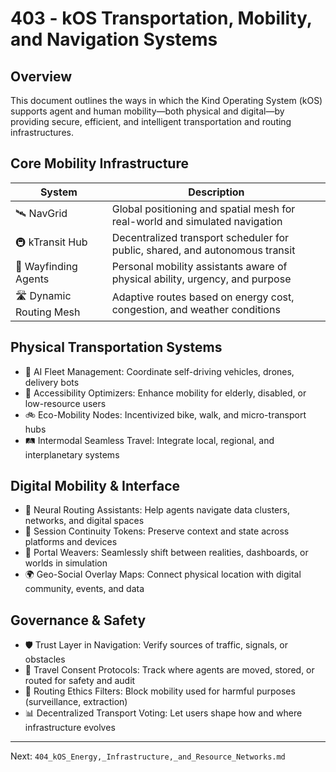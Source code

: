 # 403 - kOS Transportation, Mobility, and Navigation Systems

## Overview
This document outlines the ways in which the Kind Operating System (kOS) supports agent and human mobility—both physical and digital—by providing secure, efficient, and intelligent transportation and routing infrastructures.

## Core Mobility Infrastructure
| System                 | Description                                                                 |
|------------------------|-----------------------------------------------------------------------------|
| 🛰️ NavGrid              | Global positioning and spatial mesh for real-world and simulated navigation  |
| 🚇 kTransit Hub         | Decentralized transport scheduler for public, shared, and autonomous transit |
| 🧭 Wayfinding Agents     | Personal mobility assistants aware of physical ability, urgency, and purpose |
| 🛣️ Dynamic Routing Mesh  | Adaptive routes based on energy cost, congestion, and weather conditions     |

## Physical Transportation Systems
- 🚕 AI Fleet Management: Coordinate self-driving vehicles, drones, delivery bots
- 🚶 Accessibility Optimizers: Enhance mobility for elderly, disabled, or low-resource users
- 🚲 Eco-Mobility Nodes: Incentivized bike, walk, and micro-transport hubs
- 🛤️ Intermodal Seamless Travel: Integrate local, regional, and interplanetary systems

## Digital Mobility & Interface
- 🧠 Neural Routing Assistants: Help agents navigate data clusters, networks, and digital spaces
- 🧳 Session Continuity Tokens: Preserve context and state across platforms and devices
- 🚪 Portal Weavers: Seamlessly shift between realities, dashboards, or worlds in simulation
- 🌍 Geo-Social Overlay Maps: Connect physical location with digital community, events, and data

## Governance & Safety
- 🛡️ Trust Layer in Navigation: Verify sources of traffic, signals, or obstacles
- 🧾 Travel Consent Protocols: Track where agents are moved, stored, or routed for safety and audit
- 🛑 Routing Ethics Filters: Block mobility used for harmful purposes (surveillance, extraction)
- 📊 Decentralized Transport Voting: Let users shape how and where infrastructure evolves

---
Next: `404_kOS_Energy,_Infrastructure,_and_Resource_Networks.md`

